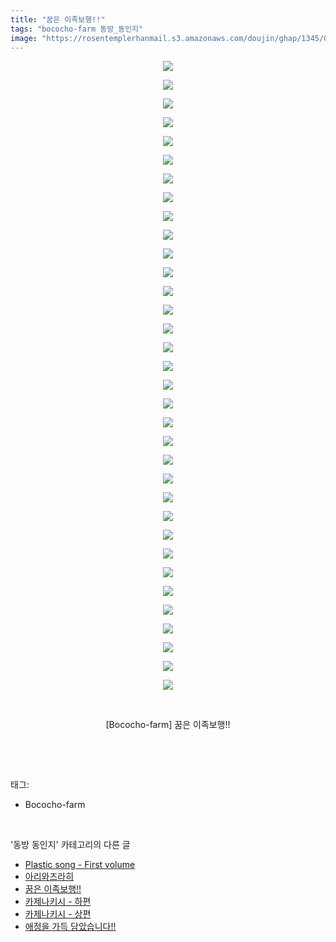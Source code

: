 ```yaml
---
title: "꿈은 이족보행!!"
tags: "bococho-farm 동방_동인지"
image: "https://rosentemplerhanmail.s3.amazonaws.com/doujin/ghap/1345/001.jpg"
---
```

<div class="article">
<p style="text-align: center; clear: none; float: none;"><img src="{{ site.imgserver11 }}/ghap/1345/001.jpg"/></p>
<p style="text-align: center; clear: none; float: none;"><img src="{{ site.imgserver11 }}/ghap/1345/002.jpg"/></p>
<p style="text-align: center; clear: none; float: none;"><img src="{{ site.imgserver11 }}/ghap/1345/003.jpg"/></p>
<p style="text-align: center; clear: none; float: none;"><img src="{{ site.imgserver11 }}/ghap/1345/004.jpg"/></p>
<p style="text-align: center; clear: none; float: none;"><img src="{{ site.imgserver11 }}/ghap/1345/005.jpg"/></p>
<p style="text-align: center; clear: none; float: none;"><img src="{{ site.imgserver11 }}/ghap/1345/006.jpg"/></p>
<p style="text-align: center; clear: none; float: none;"><img src="{{ site.imgserver11 }}/ghap/1345/007.jpg"/></p>
<p style="text-align: center; clear: none; float: none;"><img src="{{ site.imgserver11 }}/ghap/1345/008.jpg"/></p>
<p style="text-align: center; clear: none; float: none;"><img src="{{ site.imgserver11 }}/ghap/1345/009.jpg"/></p>
<p style="text-align: center; clear: none; float: none;"><img src="{{ site.imgserver11 }}/ghap/1345/010.jpg"/></p>
<p style="text-align: center; clear: none; float: none;"><img src="{{ site.imgserver11 }}/ghap/1345/011.jpg"/></p>
<p style="text-align: center; clear: none; float: none;"><img src="{{ site.imgserver11 }}/ghap/1345/012.jpg"/></p>
<p style="text-align: center; clear: none; float: none;"><img src="{{ site.imgserver11 }}/ghap/1345/013.jpg"/></p>
<p style="text-align: center; clear: none; float: none;"><img src="{{ site.imgserver11 }}/ghap/1345/014.jpg"/></p>
<p style="text-align: center; clear: none; float: none;"><img src="{{ site.imgserver11 }}/ghap/1345/015.jpg"/></p>
<p style="text-align: center; clear: none; float: none;"><img src="{{ site.imgserver11 }}/ghap/1345/016.jpg"/></p>
<p style="text-align: center; clear: none; float: none;"><img src="{{ site.imgserver11 }}/ghap/1345/017.jpg"/></p>
<p style="text-align: center; clear: none; float: none;"><img src="{{ site.imgserver11 }}/ghap/1345/018.jpg"/></p>
<p style="text-align: center; clear: none; float: none;"><img src="{{ site.imgserver11 }}/ghap/1345/019.jpg"/></p>
<p style="text-align: center; clear: none; float: none;"><img src="{{ site.imgserver11 }}/ghap/1345/020.jpg"/></p>
<p style="text-align: center; clear: none; float: none;"><img src="{{ site.imgserver11 }}/ghap/1345/021.jpg"/></p>
<p style="text-align: center; clear: none; float: none;"><img src="{{ site.imgserver11 }}/ghap/1345/022.jpg"/></p>
<p style="text-align: center; clear: none; float: none;"><img src="{{ site.imgserver11 }}/ghap/1345/023.jpg"/></p>
<p style="text-align: center; clear: none; float: none;"><img src="{{ site.imgserver11 }}/ghap/1345/024.jpg"/></p>
<p style="text-align: center; clear: none; float: none;"><img src="{{ site.imgserver11 }}/ghap/1345/025.jpg"/></p>
<p style="text-align: center; clear: none; float: none;"><img src="{{ site.imgserver11 }}/ghap/1345/026.jpg"/></p>
<p style="text-align: center; clear: none; float: none;"><img src="{{ site.imgserver11 }}/ghap/1345/027.jpg"/></p>
<p style="text-align: center; clear: none; float: none;"><img src="{{ site.imgserver11 }}/ghap/1345/028.jpg"/></p>
<p style="text-align: center; clear: none; float: none;"><img src="{{ site.imgserver11 }}/ghap/1345/029.jpg"/></p>
<p style="text-align: center; clear: none; float: none;"><img src="{{ site.imgserver11 }}/ghap/1345/030.jpg"/></p>
<p style="text-align: center; clear: none; float: none;"><img src="{{ site.imgserver11 }}/ghap/1345/031.jpg"/></p>
<p style="text-align: center; clear: none; float: none;"><img src="{{ site.imgserver11 }}/ghap/1345/032.jpg"/></p>
<p style="text-align: center; clear: none; float: none;"><img src="{{ site.imgserver11 }}/ghap/1345/033.jpg"/></p>
<p style="text-align: center; clear: none; float: none;"><img src="{{ site.imgserver11 }}/ghap/1345/034.jpg"/></p>
<p style="text-align: center; clear: none; float: none;"><br/></p>
<p style="text-align: center; clear: none; float: none;">[Bococho-farm] 꿈은 이족보행!!</p>
<p><br/></p>
</div><br/>
<div class="tagTrail">
<p>태그: </p>
<ul>
<li>Bococho-farm</li>
</ul>
</div><br/>
<div class="another">
<p>'동방 동인지' 카테고리의 다른 글</p>
<ul>
<li><a href="/ghap_1347">Plastic song - First volume</a></li>
<li><a href="/ghap_1346">아리와즈라히</a></li>
<li><a href="/ghap_1345">꿈은 이족보행!!</a></li>
<li><a href="/ghap_1343">카제나키시 - 하편</a></li>
<li><a href="/ghap_1342">카제나키시 - 상편</a></li>
<li><a href="/ghap_1341">애정을 가득 담았습니다!!</a></li>
</ul>
</div><br/>
<div class="cb_module cb_fluid">
<div class="cb_wrt cb_profile">
</div><!-- commentList close -->
</div><br/>
